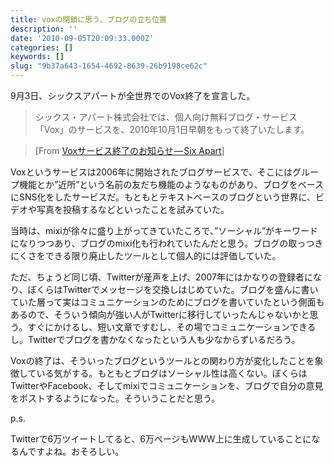 ```yaml
---
title: voxの閉鎖に思う、ブログの立ち位置
description: ''
date: '2010-09-05T20:09:33.000Z'
categories: []
keywords: []
slug: "9b37a643-1654-4692-8639-26b9198ce62c"
---
```

9月3日、シックスアパートが全世界でのVox終了を宣言した。

> シックス・アパート株式会社では、個人向け無料ブログ・サービス「Vox」のサービスを、2010年10月1日早朝をもって終了いたします。

> \[From [Voxサービス終了のお知らせ — Six Apart](http://www.sixapart.jp/news/2010/09/03-1000.html)\]

Voxというサービスは2006年に開始されたブログサービスで、そこにはグループ機能とか”近所”という名前の友だち機能のようなものがあり、ブログをベースにSNS化をしたサービスだ。もともとテキストベースのブログという世界に、ビデオや写真を投稿するなどといったことを試みていた。

当時は、mixiが徐々に盛り上がってきていたころで、”ソーシャル”がキーワードになりつつあり、ブログのmixi化も行われていたんだと思う。ブログの取っつきにくさをできる限り廃止したツールとして個人的には評価していた。

ただ、ちょうど同じ頃、Twitterが産声を上げ、2007年にはかなりの登録者になり、ぼくらはTwitterでメッセージを交換しはじめていた。ブログを盛んに書いていた層って実はコミュニケーションのためにブログを書いていたという側面もあるので、そういう傾向が強い人がTwitterに移行していったんじゃないかと思う。すぐにかけるし、短い文章ですむし、その場でコミュニケーションできるし。Twitterでブログを書かなくなったという人も少なからずいるだろう。

Voxの終了は、そういったブログというツールとの関わり方が変化したことを象徴している気がする。もともとブログはソーシャル性は高くない。ぼくらはTwitterやFacebook、そしてmixiでコミュニケーションを、ブログで自分の意見をポストするようになった。そういうことだと思う。

p.s.

Twitterで6万ツイートしてると、6万ページもWWW上に生成していることになるんですよね。おそろしい。